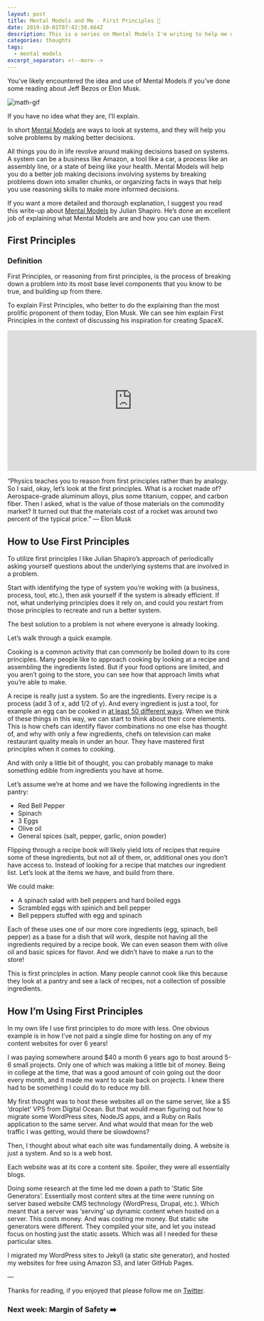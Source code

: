 ```yaml
---
layout: post
title: Mental Models and Me - First Principles 🚀
date: 2019-10-01T07:42:50.664Z
description: This is a series on Mental Models I'm writing to help me understand how they work, and how I can use them to improve my choices. 
categories: thoughts
tags:
  - mental models
excerpt_separator: <!--more-->
---
```


You’ve likely encountered the idea and use of Mental Models if you’ve done some reading about Jeff Bezos or Elon Musk.

<!--more-->

<img src="https://media.giphy.com/media/BmmfETghGOPrW/giphy.gif" alt="math-gif" />

If you have no idea what they are, I’ll explain. 

In short <a href="https://en.wikipedia.org/wiki/Mental_model">Mental Models</a> are ways to look at systems, and they will help you solve problems by making better decisions. 

All things you do in life revolve around making decisions based on systems. A system can be a business like Amazon, a tool like a car, a process like an assembly line, or a state of being like your health. Mental Models will help you do a better job making decisions involving systems by breaking problems down into smaller chunks, or organizing facts in ways that help you use reasoning skills to make more informed decisions.

If you want a more detailed and thorough explanation, I suggest you read this write-up about <a href="https://www.julian.com/blog/mental-model-examples">Mental Models</a> by Julian Shapiro. He’s done an excellent job of explaining what Mental Models are and how you can use them.

## First Principles

### Definition

First Principles, or reasoning from first principles, is the process of breaking down a problem into its most base level components that you know to be true, and building up from there. 

To explain First Principles, who better to do the explaining than the most prolific proponent of them today, Elon Musk. We can see him explain First Principles in the context of discussing his inspiration for creating SpaceX.

<iframe width="560" height="315" src="https://www.youtube.com/embed/NV3sBlRgzTI" frameborder="0" allow="accelerometer; autoplay; encrypted-media; gyroscope; picture-in-picture" allowfullscreen></iframe>

“Physics teaches you to reason from first principles rather than by analogy. So I said, okay, let’s look at the first principles. What is a rocket made of? Aerospace-grade aluminum alloys, plus some titanium, copper, and carbon fiber. Then I asked, what is the value of those materials on the commodity market? It turned out that the materials cost of a rocket was around two percent of the typical price.” — Elon Musk

## How to Use First Principles

To utilize first principles I like Julian Shapiro’s approach of periodically asking yourself questions about the underlying systems that are involved in a problem.

Start with identifying the type of system you’re woking with (a business, process, tool, etc.), then ask yourself if the system is already efficient. If not, what underlying principles does it rely on, and could you restart from those principles to recreate and run a better system.

The best solution to a problem is not where everyone is already looking.

Let’s walk through a quick example.

Cooking is a common activity that can commonly be boiled down to its core principles. Many people like to approach cooking by looking at a recipe and assembling the ingredients listed. But if your food options are limited, and you aren’t going to the store, you can see how that approach limits what you’re able to make. 

A recipe is really just a system. So are the ingredients. Every recipe is a process (add 3 of x, add 1/2 of y). And every ingredient is just a tool, for example an egg can be cooked in <a href="https://www.thedailymeal.com/cook/50-ways-cook-egg-gallery">at least 50 different ways</a>. When we think of these things in this way, we can start to think about their core elements. This is how chefs can identify flavor combinations no one else has thought of, and why with only a few ingredients, chefs on television can make restaurant quality meals in under an hour. They have mastered first principles when it comes to cooking.

And with only a little bit of thought, you can probably manage to make something edible from ingredients you have at home.

Let’s assume we’re at home and we have the following ingredients in the pantry:

- Red Bell Pepper
- Spinach
- 3 Eggs
- Olive oil
- General spices (salt, pepper, garlic, onion powder)

Flipping through a recipe book will likely yield lots of recipes that require some of these ingredients, but not all of them, or, additional ones you don’t have access to. Instead of looking for a recipe that matches our ingredient list. Let’s look at the items we have, and build from there.

We could make:

- A spinach salad with bell peppers and hard boiled eggs
- Scrambled eggs with spinich and bell pepper
- Bell peppers stuffed with egg and spinach

Each of these uses one of our more core ingredients (egg, spinach, bell pepper) as a base for a dish that will work, despite not having all the ingredients required by a recipe book. We can even season them with olive oil and basic spices for flavor. And we didn’t have to make a run to the store!

This is first principles in action. Many people cannot cook like this because they look at a pantry and see a lack of recipes, not a collection of possible ingredients.

## How I’m Using First Principles

In my own life I use first principles to do more with less. One obvious example is in how I’ve not paid a single dime for hosting on any of my content websites for over 6 years!

I was paying somewhere around $40 a month 6 years ago to host around 5-6 small projects. Only one of which was making a little bit of money. Being in college at the time, that was a good amount of coin going out the door every month, and it made me want to scale back on projects. I knew there had to be something I could do to reduce my bill.

My first thought was to host these websites all on the same server, like a $5 ‘droplet’ VPS from Digital Ocean. But that would mean figuring out how to migrate some WordPress sites, NodeJS apps, and a Ruby on Rails application to the same server. And what would that mean for the web traffic I was getting, would there be slowdowns?

Then, I thought about what each site was fundamentally doing. A website is just a system. And so is a web host.

Each website was at its core a content site. Spoiler, they were all essentially blogs.

Doing some research at the time led me down a path to ’Static Site Generators’. Essentially most content sites at the time were running on server based website CMS technology (WordPress, Drupal, etc.). Which meant that a server was ‘serving’ up dynamic content when hosted on a server. This costs money. And was costing me money. But static site generators were different. They compiled your site, and let you instead focus on hosting just the static assets. Which was all I needed for these particular sites.

I migrated my WordPress sites to Jekyll (a static site generator), and hosted my websites for free using Amazon S3, and later GitHub Pages.

—

Thanks for reading, if you enjoyed that please follow me on <a href="https://twitter.com/notcolinn">Twitter</a>. 

### Next week: Margin of Safety ➡️
